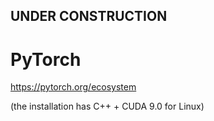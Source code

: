 

## UNDER CONSTRUCTION

# PyTorch


https://pytorch.org/ecosystem

(the installation has C++ + CUDA 9.0 for Linux)


